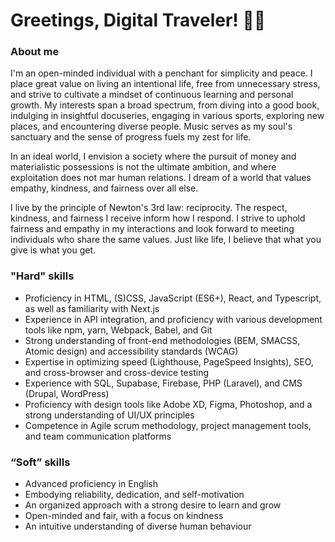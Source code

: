 # Greetings, Digital Traveler! 🙋‍♂️

### About me

I'm an open-minded individual with a penchant for simplicity and peace. I place great value on living an intentional life, free from unnecessary stress, and strive to cultivate a mindset of continuous learning and personal growth. My interests span a broad spectrum, from diving into a good book, indulging in insightful docuseries, engaging in various sports, exploring new places, and encountering diverse people. Music serves as my soul's sanctuary and the sense of progress fuels my zest for life.

In an ideal world, I envision a society where the pursuit of money and materialistic possessions is not the ultimate ambition, and where exploitation does not mar human relations. I dream of a world that values empathy, kindness, and fairness over all else.

I live by the principle of Newton's 3rd law: reciprocity. The respect, kindness, and fairness I receive inform how I respond. I strive to uphold fairness and empathy in my interactions and look forward to meeting individuals who share the same values. Just like life, I believe that what you give is what you get.

### "Hard" skills

- Proficiency in HTML, (S)CSS, JavaScript (ES6+), React, and Typescript, as well as familiarity with Next.js
- Experience in API integration, and proficiency with various development tools like npm, yarn, Webpack, Babel, and Git
- Strong understanding of front-end methodologies (BEM, SMACSS, Atomic design) and accessibility standards (WCAG)
- Expertise in optimizing speed (Lighthouse, PageSpeed Insights), SEO, and cross-browser and cross-device testing
- Experience with SQL, Supabase, Firebase, PHP (Laravel), and CMS (Drupal, WordPress)
- Proficiency with design tools like Adobe XD, Figma, Photoshop, and a strong understanding of UI/UX principles
- Competence in Agile scrum methodology, project management tools, and team communication platforms

### “Soft” skills

- Advanced proficiency in English
- Embodying reliability, dedication, and self-motivation
- An organized approach with a strong desire to learn and grow
- Open-minded and fair, with a focus on kindness
- An intuitive understanding of diverse human behaviour
